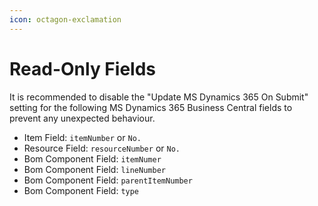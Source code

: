 ```yaml
---
icon: octagon-exclamation
---
```


# Read-Only Fields

It is recommended to disable the "Update MS Dynamics 365 On Submit" setting for the following MS Dynamics 365 Business Central  fields to prevent any unexpected behaviour.

* Item Field: `itemNumber` or `No.`&#x20;
* Resource Field: `resourceNumber` or `No.`
* Bom Component Field: `itemNumer`
* Bom Component Field: `lineNumber`
* Bom Component Field: `parentItemNumber`
* Bom Component Field: `type`

